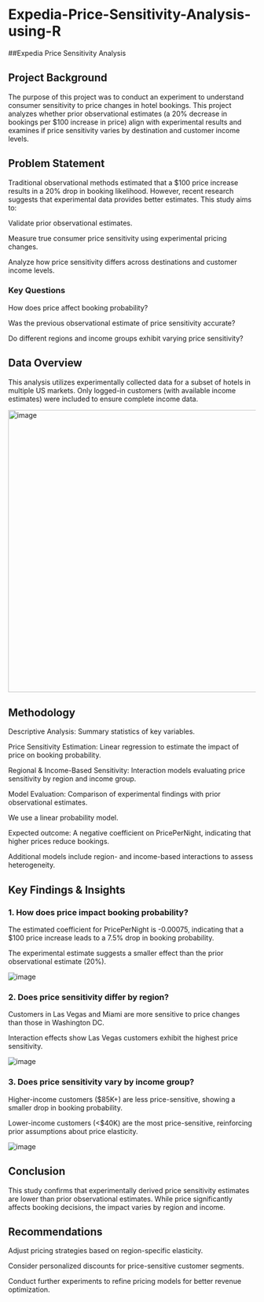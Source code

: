 # Expedia-Price-Sensitivity-Analysis-using-R
##Expedia Price Sensitivity Analysis

## Project Background

The purpose of this project was to conduct an experiment to understand consumer sensitivity to price changes in hotel bookings. This project analyzes whether prior observational estimates (a 20% decrease in bookings per $100 increase in price) align with experimental results and examines if price sensitivity varies by destination and customer income levels.

## Problem Statement

Traditional observational methods estimated that a $100 price increase results in a 20% drop in booking likelihood. However, recent research suggests that experimental data provides better estimates. This study aims to:

Validate prior observational estimates.

Measure true consumer price sensitivity using experimental pricing changes.

Analyze how price sensitivity differs across destinations and customer income levels.

### Key Questions

How does price affect booking probability?

Was the previous observational estimate of price sensitivity accurate?

Do different regions and income groups exhibit varying price sensitivity?

## Data Overview

This analysis utilizes experimentally collected data for a subset of hotels in multiple US markets. Only logged-in customers (with available income estimates) were included to ensure complete income data.

<img width="573" alt="image" src="https://github.com/user-attachments/assets/313b437e-358e-4704-946a-074f8e2279c2" />

## Methodology

Descriptive Analysis: Summary statistics of key variables.

Price Sensitivity Estimation: Linear regression to estimate the impact of price on booking probability.

Regional & Income-Based Sensitivity: Interaction models evaluating price sensitivity by region and income group.

Model Evaluation: Comparison of experimental findings with prior observational estimates.

We use a linear probability model.

Expected outcome: A negative coefficient on PricePerNight, indicating that higher prices reduce bookings.

Additional models include region- and income-based interactions to assess heterogeneity.

## Key Findings & Insights

### 1. How does price impact booking probability?

The estimated coefficient for PricePerNight is -0.00075, indicating that a $100 price increase leads to a 7.5% drop in booking probability.

The experimental estimate suggests a smaller effect than the prior observational estimate (20%).

![image](https://github.com/user-attachments/assets/c878890e-ef01-4e26-b065-a996c8e41bd1)


### 2. Does price sensitivity differ by region?

Customers in Las Vegas and Miami are more sensitive to price changes than those in Washington DC.

Interaction effects show Las Vegas customers exhibit the highest price sensitivity.

![image](https://github.com/user-attachments/assets/9fe973f2-da02-4132-98a4-2735efacc4b0)


### 3. Does price sensitivity vary by income group?

Higher-income customers ($85K+) are less price-sensitive, showing a smaller drop in booking probability.

Lower-income customers (<$40K) are the most price-sensitive, reinforcing prior assumptions about price elasticity.

![image](https://github.com/user-attachments/assets/63af21b3-ca2f-411f-947d-de42f36dbc75)


## Conclusion

This study confirms that experimentally derived price sensitivity estimates are lower than prior observational estimates. While price significantly affects booking decisions, the impact varies by region and income.

## Recommendations

Adjust pricing strategies based on region-specific elasticity.

Consider personalized discounts for price-sensitive customer segments.

Conduct further experiments to refine pricing models for better revenue optimization.

